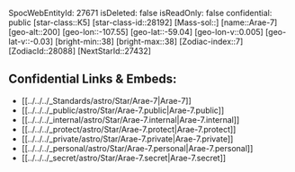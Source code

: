﻿---
location:
- -59.04
- 107.55
- 200
tags:
- astro/Star
type: Star
---

SpocWebEntityId: 27671
isDeleted: false
isReadOnly: false
confidential: public
[star-class::K5]
[star-class-id::28192]
[Mass-sol::]
[name::Arae-7]
[geo-alt::200]
[geo-lon::-107.55]
[geo-lat::-59.04]
[geo-lon-v::0.005]
[geo-lat-v::-0.03]
[bright-min::38]
[bright-max::38]
[Zodiac-index::7]
[ZodiacId::28088]
[NextStarId::27432]



## Confidential Links & Embeds: 
- [[../../../_Standards/astro/Star/Arae-7|Arae-7]] 
- [[../../../_public/astro/Star/Arae-7.public|Arae-7.public]] 
- [[../../../_internal/astro/Star/Arae-7.internal|Arae-7.internal]] 
- [[../../../_protect/astro/Star/Arae-7.protect|Arae-7.protect]] 
- [[../../../_private/astro/Star/Arae-7.private|Arae-7.private]] 
- [[../../../_personal/astro/Star/Arae-7.personal|Arae-7.personal]] 
- [[../../../_secret/astro/Star/Arae-7.secret|Arae-7.secret]]

